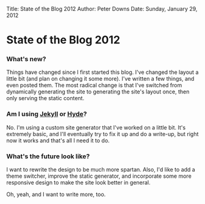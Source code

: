Title: State of the Blog 2012
Author: Peter Downs
Date: Sunday, January 29, 2012

# State of the Blog 2012
### What's new?
Things have changed since I first started this blog. I've changed the layout a little bit (and plan on changing it some more). I've written a few things, and even posted them. The most radical change is that I've switched from dynamically generating the site to generating the site's layout once, then only serving the static content.

### Am I using [Jekyll](http://jekyllrb.com/) or [Hyde](http://ringce.com/hyde)?
No. I'm using a custom site generator that I've worked on a little bit. It's extremely basic, and I'll eventually try to fix it up and do a write-up, but right now it works and that's all I need it to do.

### What's the future look like?
I want to rewrite the design to be much more spartan. Also, I'd like to add a theme switcher, improve the static generator, and incorporate some more responsive design to make the site look better in general. 

Oh, yeah, and I want to write more, too.
